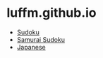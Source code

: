 # luffm.github.io

- [Sudoku](https://luffm.github.io/sudoku)
- [Samurai Sudoku](https://luffm.github.io/sudoku/samurai.html)
- [Japanese](https://luffm.github.io/vocab_test)

